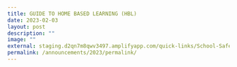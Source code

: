 ```yaml
---
title: GUIDE TO HOME BASED LEARNING (HBL)
date: 2023-02-03
layout: post
description: ""
image: ""
external: staging.d2qn7m8qwv3497.amplifyapp.com/quick-links/School-Safety/Guide-to-Home-Based-Learning-HBL/
permalink: /announcements/2023/permalink/
---
```


